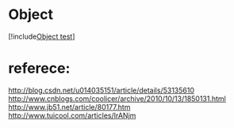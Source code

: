 # Object
[!include[Object test](./object_test.html)]




# referece:
http://blog.csdn.net/u014035151/article/details/53135610   
http://www.cnblogs.com/coolicer/archive/2010/10/13/1850131.html   
http://www.jb51.net/article/80177.htm   
http://www.tuicool.com/articles/IrANjm
